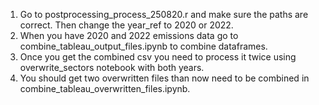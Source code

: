 1. Go to postprocessing_process_250820.r and make sure the paths are correct. Then change the year_ref to 2020 or 2022.
2. When you have 2020 and 2022 emissions data go to combine_tableau_output_files.ipynb to combine dataframes.
3. Once you get the combined csv you need to process it twice using overwrite_sectors notebook with both years.
4. You should get two overwritten files than now need to be combined in combine_tableau_overwritten_files.ipynb.